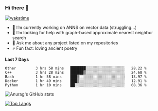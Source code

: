 ### Hi there 👋

[![wakatime](https://wakatime.com/badge/user/8906da98-c623-4aff-ac00-99cb42e09b38.svg)](https://wakatime.com/@8906da98-c623-4aff-ac00-99cb42e09b38)

- 🔭 I’m currently working on ANNS on vector data (struggling...)
- 🤔 I’m looking for help with graph-based approximate nearest neighbor search
- 💬 Ask me about any project listed on my repositories
- ⚡ Fun fact: loving ancient poetry


**Last 7 Days**
<!--START_SECTION:waka-->

```text
Other         3 hrs 58 mins   ███████░░░░░░░░░░░░░░░░░░   28.22 %
C++           3 hrs 28 mins   ██████▒░░░░░░░░░░░░░░░░░░   24.68 %
Bash          1 hr 58 mins    ███▒░░░░░░░░░░░░░░░░░░░░░   13.97 %
Docker        1 hr 49 mins    ███▒░░░░░░░░░░░░░░░░░░░░░   12.91 %
Python        1 hr 10 mins    ██░░░░░░░░░░░░░░░░░░░░░░░   08.36 %
```

<!--END_SECTION:waka-->

![Anurag's GitHub stats](https://github-readme-stats.vercel.app/api?username=matchyc&count_private=true&show_icons=true&theme=vue)

[![Top Langs](https://github-readme-stats.vercel.app/api/top-langs/?username=matchyc&langs_count=4&&hide=perl,raku,html,javascript,shell,roff,prolog)](https://github.com/anuraghazra/github-readme-stats)
